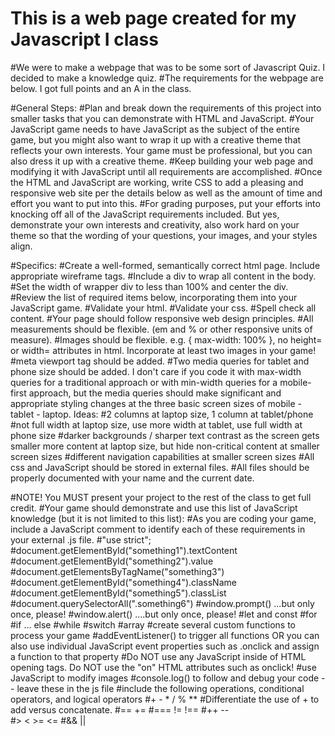 # This is a web page created for my Javascript I class
#We were to make a webpage that was to be some sort of Javascript Quiz. I decided to make a knowledge quiz.
#The requirements for the webpage are below. I got full points and an A in the class.

#General Steps:
#Plan and break down the requirements of this project into smaller tasks that you can demonstrate with HTML and JavaScript.
#Your JavaScript game needs to have JavaScript as the subject of the entire game, but you might also want to wrap it up with a creative theme that reflects your own interests. Your game must be professional, but you can also dress it up with a creative theme.
#Keep building your web page and modifying it with JavaScript until all requirements are accomplished.
#Once the HTML and JavaScript are working, write CSS to add a pleasing and responsive web site per the details below as well as the amount of time and effort you want to put into this.
#For grading purposes, put your efforts into knocking off all of the JavaScript requirements included. But yes, demonstrate your own interests and creativity, also work hard on your theme so that the wording of your questions, your images, and your styles align.

#Specifics:
#Create a well-formed, semantically correct html page. Include appropriate wireframe tags.
#Include a div to wrap all content in the body.
#Set the width of wrapper div to less than 100% and center the div.
#Review the list of required items below, incorporating them into your JavaScript game.
#Validate your html.
#Validate your css.
#Spell check all content.
#Your page should follow responsive web design principles.
#All measurements should be flexible. (em and % or other responsive units of measure).
#Images should be flexible. e.g. { max-width: 100% }, no height= or width= attributes in html. Incorporate at least two images in your game!
#meta viewport tag should be added. <meta name="viewport" content="width=device-width, initial-scale=1.0">
#Two media queries for tablet and phone size should be added. I don't care if you code it with max-width queries for a traditional approach or with min-width queries for a mobile-first approach, but the media queries should make significant and appropriate styling changes at the three basic screen sizes of mobile - tablet - laptop. Ideas:
#2 columns at laptop size, 1 column at tablet/phone
#not full width at laptop size, use more width at tablet, use full width at phone size
#darker backgrounds / sharper text contrast as the screen gets smaller
more content at laptop size, but hide non-critical content at smaller screen sizes
#different navigation capabilities at smaller screen sizes
#All css and JavaScript should be stored in external files.
#All files should be properly documented with your name and the current date.

#NOTE! You MUST present your project to the rest of the class to get full credit.
#Your game should demonstrate and use this list of JavaScript knowledge (but it is not limited to this list):
#As you are coding your game, include a JavaScript comment to identify each of these requirements in your external .js file.
#"use strict";
#document.getElementById("something1").textContent
#document.getElementById("something2").value
#document.getElementsByTagName("something3")
#document.getElementById("something4").className
#document.getElementById("something5").classList
#document.querySelectorAll(".something6")
#window.prompt() ...but only once, please!
#window.alert() ....but only once, please!
#let and const
#for
#if ... else
#while
#switch
#array
#create several custom functions to process your game
#addEventListener() to trigger all functions OR you can also use individual JavaScript event properties such as .onclick and assign a function to that property
#Do NOT use any JavaScript inside of HTML opening tags. Do NOT use the "on" HTML attributes such as onclick!
#use JavaScript to modify images
#console.log() to follow and debug your code -- leave these in the js file
#include the following operations, conditional operators, and logical operators
#+   -   *   /   %   **
#Differentiate the use of + to add versus concatenate.
#==   +=
#===   !=   !==
#++    --   
#>   <   >=   <=
#&&   ||
